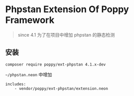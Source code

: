# Phpstan Extension Of Poppy Framework

> since 4.1
> 为了在项目中增加 phpstan 的静态检测

## 安装

```
composer require poppy/ext-phpstan 4.1.x-dev
```

`~/phpstan.neon` 中增加 

```
includes:
    - vendor/poppy/ext-phpstan/extension.neon
```